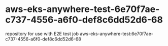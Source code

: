 # aws-eks-anywhere-test-6e70f7ae-c737-4556-a6f0-def8c6dd52d6-68
repository for use with E2E test job aws-eks-anywhere-test:6e70f7ae-c737-4556-a6f0-def8c6dd52d6-68

